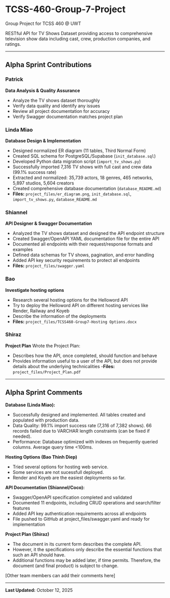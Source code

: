 # TCSS-460-Group-7-Project

Group Project for TCSS 460 @ UWT  

RESTful API for TV Shows Dataset providing access to comprehensive television show data including cast, crew, production companies, and ratings.

---

## Alpha Sprint Contributions

### Patrick
**Data Analysis & Quality Assurance**
- Analyze the TV shows dataset thoroughly 
- Verify data quality and identify any issues
- Review all project documentation for accuracy
- Verify Swagger documentation matches project plan

### Linda Miao
**Database Design & Implementation**
- Designed normalized ER diagram (11 tables, Third Normal Form)
- Created SQL schema for PostgreSQL/Supabase (`init_database.sql`)
- Developed Python data migration script (`import_tv_shows.py`)
- Successfully imported 7,316 TV shows with full cast and crew data (99.1% success rate)
- Extracted and normalized: 35,739 actors, 18 genres, 465 networks, 5,897 studios, 5,604 creators
- Created comprehensive database documentation (`database_README.md`)
- **Files:** `project_files/er_diagram.png`, `init_database.sql`, `import_tv_shows.py`, `database_README.md`

### Shiannel
**API Designer & Swagger Documentation**
- Analyzed the TV shows dataset and designed the API endpoint structure
- Created Swagger/OpenAPI YAML documentation file for the entire API
- Documented all endpoints with their request/response formats and examples
- Defined data schemas for TV shows, pagination, and error handling
- Added API key security requirements to protect all endpoints
- **Files:** `project_files/swagger.yaml`

### Bao
**Investigate hosting options**
- Research several hosting options for the Helloword API
- Try to deploy the Helloword API on different hosting services like Render, Railway and Koyeb
- Describe the information of the deployments
- **Files:** `project_files/TCSS460-Group7-Hosting Options.docx`

### Shiraz
**Project Plan**
Wrote the Project Plan:
- Describes how the API, once completed, should function and behave
- Provides information useful to a user of the API, but does not provide details about the underlying technicalities
-**Files:** `project_files/Project_Plan.pdf`

---

## Alpha Sprint Comments

**Database (Linda Miao):**
- Successfully designed and implemented. All tables created and populated with production data.
- Data Quality: 99.1% import success rate (7,316 of 7,382 shows). 66 records failed due to VARCHAR length constraints (can be fixed if needed).
- Performance: Database optimized with indexes on frequently queried columns. Average query time <100ms.

**Hosting Options (Bao Thinh Diep)**
- Tried several options for hosting web service.
- Some services are not sucessfull deployed.
- Render and Koyeb are the easiest deployments so far.

**API Documentation (Shiannel/Coco):**
- Swagger/OpenAPI specification completed and validated
- Documented 11 endpoints, including CRUD operations and search/filter features
- Added API key authentication requirements across all endpoints
- File pushed to GitHub at project_files/swagger.yaml and ready for implementation

**Project Plan (Shiraz)**
- The document in its current form describes the complete API.
- However, it the specifications only describe the essential functions that such an API should have.
- Additional functions may be added later, if time permits. Therefore, the document (and final product) is subject to change. 

[Other team members can add their comments here]

---

**Last Updated:** October 12, 2025

